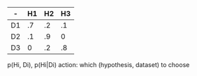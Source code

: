 | -   | H1  | H2  | H3  |
| --- | --- | --- | --- |
| D1  | .7   | .2    | .1    |
| D2  | .1  | .9  | 0    |
| D3    | 0    |  .2   | .8    |

p(Hi, Di), p(Hi|Di)
action: which (hypothesis, dataset) to choose